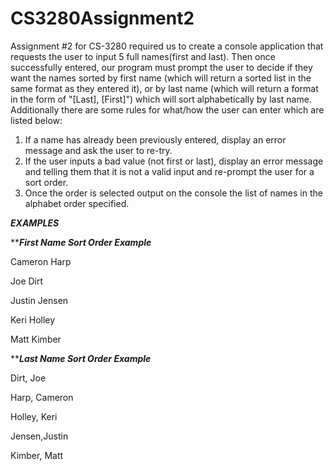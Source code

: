 # CS3280Assignment2

Assignment #2 for CS-3280 required us to create a console application that requests the user to input 5 full names(first and last). Then once successfully entered, our program must prompt the user to decide if they want the names sorted by first name (which will return a sorted list in the same format as they entered it), or by last name (which will return a format in the form of "[Last], [First]") which will sort alphabetically by last name. Additionally there are some rules for what/how the user can enter which are listed below:

1) If a name has already been previously entered, display an error message and ask the user to re-try.
2) If the user inputs a bad value (not first or last), display an error message and telling them that it is not a valid input and re-prompt the user for a sort order.
3) Once the order is selected output on the console the list of names in the alphabet order specified.

*********************************************************EXAMPLES*********************************************************

***************First Name Sort Order Example*************

Cameron Harp

Joe Dirt

Justin Jensen

Keri Holley

Matt Kimber

***************Last Name Sort Order Example*************

Dirt, Joe

Harp, Cameron

Holley, Keri

Jensen,Justin

Kimber, Matt
